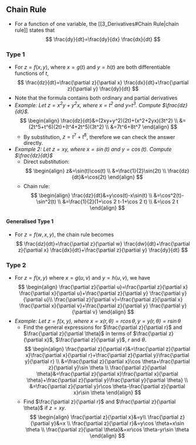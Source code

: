 ## Chain Rule
- For a function of one variable, the [[3_Derivatives#Chain Rule|chain rule]] states that
$$
\frac{dy}{dt}=\frac{dy}{dx} \frac{dx}{dt}
$$
### Type 1
- For $z = f(x, y)$, where $x = g(t)$ and $y = h(t)$ are both differentiable functions of $t$,
$$
\frac{dz}{dt}=\frac{\partial z}{\partial x} \frac{dx}{dt}+\frac{\partial z}{\partial y} \frac{dy}{dt}
$$
- Note that the formula contains both ordinary and partial derivatives
- *Example: Let $z=x^2y+y^2x$, where $x=t^2$ and y=$t^3$. Compute $\frac{dz}{dt}$.*
$$
\begin{align}
\frac{dz}{dt}&=(2xy+y^2)(2t)+(x^2+2yx)(3t^2) \\
&=(2t^5+t^6)(2t)+(t^4+2t^5)(3t^2) \\
&=7t^6+8t^7
\end{align}
$$
	- By substitution, $z=t^7+t^8$, therefore we can check the answer directly.
- *Example 2: Let $z=xy$, where $x=\sin(t)$ and $y=\cos(t)$. Compute $\frac{dz}{dt}$*
	- Direct substitution: 
$$
\begin{align}
z&=\sin(t)\cos(t) \\
&=\frac{1}{2}\sin(2t) \\
\frac{dz}{dt}&=\cos(2t)
\end{align}
$$
	- Chain rule: 
$$
\begin{align}
\frac{dz}{dt}&=y\cos(t)-x\sin(t) \\
&=\cos^2(t)-\sin^2(t) \\
&=\frac{1}{2}(1+\cos 2 t-1+\cos 2 t) \\
&=\cos 2 t
\end{align}
$$
#### Generalised Type 1
- For $z=f(w,x,y)$, the chain rule becomes 
$$
\frac{dz}{dt}=\frac{\partial z}{\partial w} \frac{dw}{dt}+\frac{\partial z}{\partial x} \frac{dx}{dt}+\frac{\partial z}{\partial y} \frac{dy}{dt}
$$
### Type 2
- For $z=f(x,y)$ where $x=g(u,v)$ and $y=h(u,v)$, we have
$$
\begin{align}
\frac{\partial z}{\partial u}=\frac{\partial z}{\partial x} \frac{\partial x}{\partial u}+\frac{\partial z}{\partial y} \frac{\partial y}{\partial u}\\
\frac{\partial z}{\partial v}=\frac{\partial z}{\partial x} \frac{\partial x}{\partial v}+\frac{\partial z}{\partial y} \frac{\partial y}{\partial v}
\end{align}
$$
- *Example: Let $z=f(x,y)$, where $x=x(r,\theta)=r\cos \theta,y=y(r,\theta)=r\sin \theta$*
	- Find the general expressions for $\frac{\partial z}{\partial r}$ and $\frac{\partial z}{\partial \theta}$ in terms of $\frac{\partial z}{\partial x}$, $\frac{\partial z}{\partial y}$, $r$ and $\theta$.
$$
\begin{align}
\frac{\partial z}{\partial r}&=\frac{\partial z}{\partial x}\frac{\partial x}{\partial r}+\frac{\partial z}{\partial y}\frac{\partial y}{\partial r} \\
&=\frac{\partial z}{\partial x}\cos \theta+\frac{\partial z}{\partial y}\sin \theta \\
\frac{\partial z}{\partial \theta}&=\frac{\partial z}{\partial x}\frac{\partial x}{\partial \theta}+\frac{\partial z}{\partial y}\frac{\partial y}{\partial \theta} \\
&=\frac{\partial z}{\partial y}r\cos \theta-\frac{\partial z}{\partial x}r\sin \theta
\end{align}
$$
	- Find $\frac{\partial z}{\partial r}$ and $\frac{\partial z}{\partial \theta}$ if $z=xy$. 
$$
\begin{align}
\frac{\partial z}{\partial x}&=y\\
\frac{\partial z}{\partial y}&=x \\
\frac{\partial z}{\partial r}&=y\cos \theta+x\sin \theta \\
\frac{\partial z}{\partial \theta}&=xr\cos \theta-yr\sin \theta
\end{align}
$$